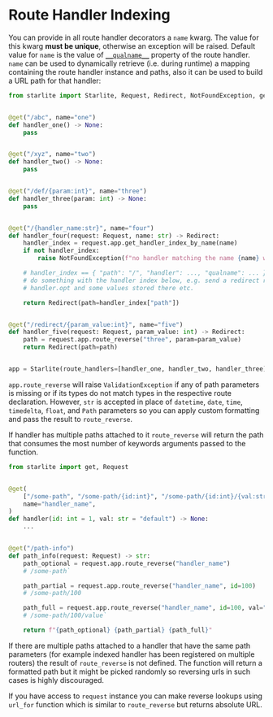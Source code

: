 # Route Handler Indexing

You can provide in all route handler decorators a `name` kwarg. The value for this kwarg **must be unique**, otherwise
an exception will be raised. Default value for `name` is the value of
[`__qualname__`](https://docs.python.org/3/library/stdtypes.html#definition.__qualname__) property of the route handler.
`name` can be used to dynamically retrieve (i.e. during runtime) a mapping containing the route handler instance and
paths, also it can be used to build a URL path for that handler:

```python
from starlite import Starlite, Request, Redirect, NotFoundException, get


@get("/abc", name="one")
def handler_one() -> None:
    pass


@get("/xyz", name="two")
def handler_two() -> None:
    pass


@get("/def/{param:int}", name="three")
def handler_three(param: int) -> None:
    pass


@get("/{handler_name:str}", name="four")
def handler_four(request: Request, name: str) -> Redirect:
    handler_index = request.app.get_handler_index_by_name(name)
    if not handler_index:
        raise NotFoundException(f"no handler matching the name {name} was found")

    # handler_index == { "path": "/", "handler": ..., "qualname": ... }
    # do something with the handler index below, e.g. send a redirect response to the handler, or access
    # handler.opt and some values stored there etc.

    return Redirect(path=handler_index["path"])


@get("/redirect/{param_value:int}", name="five")
def handler_five(request: Request, param_value: int) -> Redirect:
    path = request.app.route_reverse("three", param=param_value)
    return Redirect(path=path)


app = Starlite(route_handlers=[handler_one, handler_two, handler_three])
```

`app.route_reverse` will raise `ValidationException` if any of path parameters is missing or if its types do not
match types in the respective route declaration. However, `str` is accepted in place of `datetime`, `date`, `time`,
`timedelta`, `float`, and `Path` parameters so you can apply custom formatting and pass the result to `route_reverse`.

If handler has multiple paths attached to it `route_reverse` will return the path that consumes the most number of
keywords arguments passed to the function.

```python
from starlite import get, Request


@get(
    ["/some-path", "/some-path/{id:int}", "/some-path/{id:int}/{val:str}"],
    name="handler_name",
)
def handler(id: int = 1, val: str = "default") -> None:
    ...


@get("/path-info")
def path_info(request: Request) -> str:
    path_optional = request.app.route_reverse("handler_name")
    # /some-path`

    path_partial = request.app.route_reverse("handler_name", id=100)
    # /some-path/100

    path_full = request.app.route_reverse("handler_name", id=100, val="value")
    # /some-path/100/value`

    return f"{path_optional} {path_partial} {path_full}"
```

If there are multiple paths attached to a handler that have the same path parameters (for example indexed handler
has been registered on multiple routers) the result of `route_reverse` is not defined.
The function will return a formatted path but it might be picked randomly so reversing urls in such cases is highly
discouraged.

If you have access to `request` instance you can make reverse lookups using `url_for` function which is similar to
`route_reverse` but returns absolute URL.

